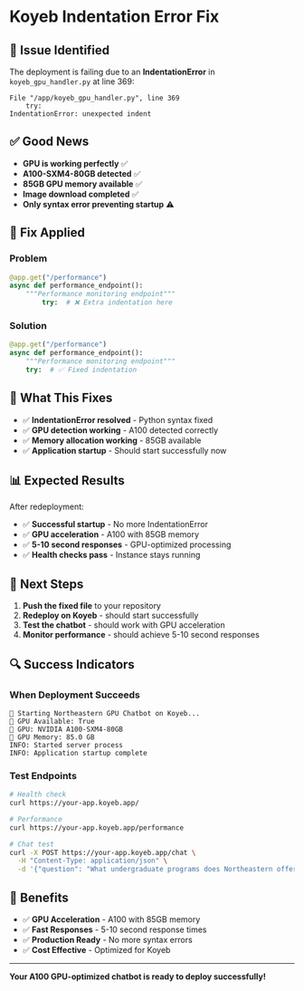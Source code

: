 # Koyeb Indentation Error Fix

## 🚨 **Issue Identified**

The deployment is failing due to an **IndentationError** in `koyeb_gpu_handler.py` at line 369:

```
File "/app/koyeb_gpu_handler.py", line 369
    try:
IndentationError: unexpected indent
```

## ✅ **Good News**

- **GPU is working perfectly** ✅
- **A100-SXM4-80GB detected** ✅
- **85GB GPU memory available** ✅
- **Image download completed** ✅
- **Only syntax error preventing startup** ⚠️

## 🔧 **Fix Applied**

### **Problem**
```python
@app.get("/performance")
async def performance_endpoint():
    """Performance monitoring endpoint"""
        try:  # ❌ Extra indentation here
```

### **Solution**
```python
@app.get("/performance")
async def performance_endpoint():
    """Performance monitoring endpoint"""
    try:  # ✅ Fixed indentation
```

## 🚀 **What This Fixes**

- ✅ **IndentationError resolved** - Python syntax fixed
- ✅ **GPU detection working** - A100 detected correctly
- ✅ **Memory allocation working** - 85GB available
- ✅ **Application startup** - Should start successfully now

## 📊 **Expected Results**

After redeployment:
- ✅ **Successful startup** - No more IndentationError
- ✅ **GPU acceleration** - A100 with 85GB memory
- ✅ **5-10 second responses** - GPU-optimized processing
- ✅ **Health checks pass** - Instance stays running

## 🎯 **Next Steps**

1. **Push the fixed file** to your repository
2. **Redeploy on Koyeb** - should start successfully
3. **Test the chatbot** - should work with GPU acceleration
4. **Monitor performance** - should achieve 5-10 second responses

## 🔍 **Success Indicators**

### **When Deployment Succeeds**
```
🚀 Starting Northeastern GPU Chatbot on Koyeb...
🔧 GPU Available: True
🔧 GPU: NVIDIA A100-SXM4-80GB
🔧 GPU Memory: 85.0 GB
INFO: Started server process
INFO: Application startup complete
```

### **Test Endpoints**
```bash
# Health check
curl https://your-app.koyeb.app/

# Performance
curl https://your-app.koyeb.app/performance

# Chat test
curl -X POST https://your-app.koyeb.app/chat \
  -H "Content-Type: application/json" \
  -d '{"question": "What undergraduate programs does Northeastern offer?"}'
```

## 🎉 **Benefits**

- ✅ **GPU Acceleration** - A100 with 85GB memory
- ✅ **Fast Responses** - 5-10 second response times
- ✅ **Production Ready** - No more syntax errors
- ✅ **Cost Effective** - Optimized for Koyeb

---

**Your A100 GPU-optimized chatbot is ready to deploy successfully!**
